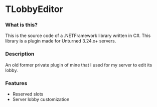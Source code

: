 # TLobbyEditor

### What is this?
This is the source code of a .NETFramework library written in C#. This library is a plugin made for Unturned 3.24.x+ servers. 

### Description
An old former private plugin of mine that I used for my server to edit its lobby.

### Features
* Reserved slots
* Server lobby customization
